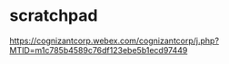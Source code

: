 # scratchpad

https://cognizantcorp.webex.com/cognizantcorp/j.php?MTID=m1c785b4589c76df123ebe5b1ecd97449 
